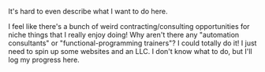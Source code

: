 
<!-- TODO: postgres -->
<!-- TODO: compliance -->
<!-- TODO: privacy -->

It's hard to even describe what I want to do here.

I feel like there's a bunch of weird contracting/consulting opportunities for niche things that I really enjoy doing! Why aren't there any "automation consultants" or "functional-programming trainers"? I could totally do it! I just need to spin up some websites and an LLC. I don't know what to do, but I'll log my progress here.

<!--

https://github.com/surprisetalk/schemes

Cryptocurrency and blockchain and smart contract consulting

Make newsletters for techs like postgresweekly.com and charge for ads

Presales! trends.vc #44

Make fake crypto websites and see how much presale/interest generated

-->
